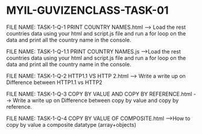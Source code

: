 # MYIL-GUVIZENCLASS-TASK-01

FILE NAME: TASK-1-Q-1 PRINT COUNTRY NAMES.html --> Load the rest countries data using your html and script.js file and run a for loop on the data and print all the country name in the console.

FILE NAME: TASK-1-Q-1.1 PRINT COUNTRY NAMES.js -->Load the rest countries data using your html and script.js file and run a for loop on the data and print all the country name in the console. 

FILE NAME: TASK-1-Q-2 HTTP1.1 VS HTTP 2.html --> Write a write up on Difference between HTTP1.1 vs HTTP2

FILE NAME: TASK-1-Q-3 COPY BY VALUE AND COPY BY REFERENCE.html --> Write a write up on Difference between copy by value and copy by reference.

FILE NAME: TASK-1-Q-4 COPY BY VALUE OF COMPOSITE.html -->How to copy by value a composite datatype (array+objects)




